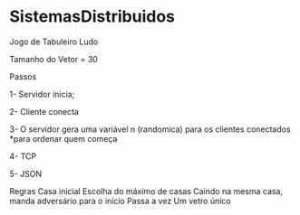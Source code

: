 # SistemasDistribuidos
Jogo de Tabuleiro Ludo

Tamanho do Vetor = 30

Passos

1- Servidor inicia;

2- Cliente conecta

3- O servidor gera uma variável n (randomica) para os clientes conectados
*para ordenar quem começa

4- TCP

5- JSON

Regras
  Casa inicial
  Escolha do máximo de casas
  Caindo na mesma casa, manda adversário para o início
  Passa a vez
  Um vetro único
